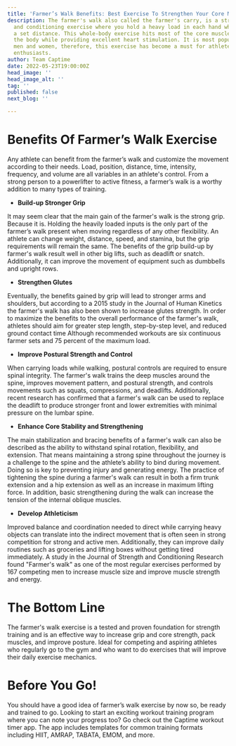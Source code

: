 ```yaml
---
title: 'Farmer’s Walk Benefits: Best Exercise To Strengthen Your Core Muscles'
description: The farmer's walk also called the farmer's carry, is a strenuous task
  and conditioning exercise where you hold a heavy load in each hand while traveling
  a set distance. This whole-body exercise hits most of the core muscle groups of
  the body while providing excellent heart stimulation. It is most popular among competing
  men and women, therefore, this exercise has become a must for athletes and sports
  enthusiasts.
author: Team Captime
date: 2022-05-23T19:00:00Z
head_image: ''
head_image_alt: ''
tag: ''
published: false
next_blog: ''

---
```


# **Benefits Of Farmer’s Walk Exercise**

Any athlete can benefit from the farmer’s walk and customize the movement according to their needs. Load, position, distance, time, intensity, frequency, and volume are all variables in an athlete's control. From a strong person to a powerlifter to active fitness, a farmer’s walk is a worthy addition to many types of training.

* **Build-up Stronger Grip**

It may seem clear that the main gain of the farmer's walk is the strong grip. Because it is. Holding the heavily loaded inputs is the only part of the farmer’s walk present when moving regardless of any other flexibility. An athlete can change weight, distance, speed, and stamina, but the grip requirements will remain the same. The benefits of the grip build-up by farmer's walk result well in other big lifts, such as deadlift or snatch. Additionally, it can improve the movement of equipment such as dumbbells and upright rows.

* **Strengthen Glutes**

Eventually, the benefits gained by grip will lead to stronger arms and shoulders, but according to a 2015 study in the Journal of Human Kinetics the farmer's walk has also been shown to increase glutes strength. In order to maximize the benefits to the overall performance of the farmer's walk, athletes should aim for greater step length, step-by-step level, and reduced ground contact time Although recommended workouts are six continuous farmer sets and 75 percent of the maximum load.

* **Improve Postural Strength and Control**

When carrying loads while walking, postural controls are required to ensure spinal integrity. The farmer's walk trains the deep muscles around the spine, improves movement pattern, and postural strength, and controls movements such as squats, compressions, and deadlifts. Additionally, recent research has confirmed that a farmer's walk can be used to replace the deadlift to produce stronger front and lower extremities with minimal pressure on the lumbar spine.

* **Enhance Core Stability and Strengthening**

The main stabilization and bracing benefits of a farmer's walk can also be described as the ability to withstand spinal rotation, flexibility, and extension. That means maintaining a strong spine throughout the journey is a challenge to the spine and the athlete’s ability to bind during movement. Doing so is key to preventing injury and generating energy. The practice of tightening the spine during a farmer's walk can result in both a firm trunk extension and a hip extension as well as an increase in maximum lifting force. In addition, basic strengthening during the walk can increase the tension of the internal oblique muscles.

* **Develop Athleticism**

Improved balance and coordination needed to direct while carrying heavy objects can translate into the indirect movement that is often seen in strong competition for strong and active men. Additionally, they can improve daily routines such as groceries and lifting boxes without getting tired immediately. A study in the Journal of Strength and Conditioning Research found "Farmer's walk" as one of the most regular exercises performed by 167 competing men to increase muscle size and improve muscle strength and energy.

# **The Bottom Line**

The farmer's walk exercise is a tested and proven foundation for strength training and is an effective way to increase grip and core strength, pack muscles, and improve posture. Ideal for competing and aspiring athletes who regularly go to the gym and who want to do exercises that will improve their daily exercise mechanics.

# **Before You Go!**

You should have a good idea of farmer’s walk exercise by now so, be ready and trained to go. Looking to start an exciting workout training program where you can note your progress too? Go check out the Captime workout timer app. The app includes templates for common training formats including HIIT, AMRAP, TABATA, EMOM, and more.